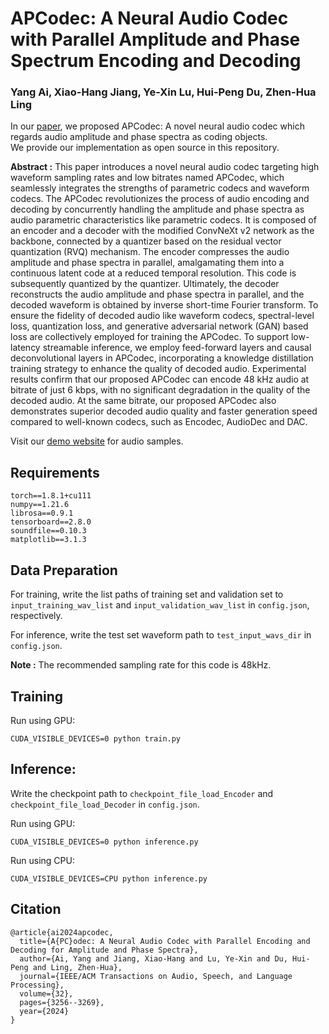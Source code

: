 # APCodec: A Neural Audio Codec with Parallel Amplitude and Phase Spectrum Encoding and Decoding
### Yang Ai, Xiao-Hang Jiang, Ye-Xin Lu, Hui-Peng Du, Zhen-Hua Ling

In our [paper](https://arxiv.org/abs/2402.10533), 
we proposed APCodec: A novel neural audio codec which regards audio amplitude and phase spectra as coding objects.<br/>
We provide our implementation as open source in this repository.

**Abstract :**
This paper introduces a novel neural audio codec targeting high waveform sampling rates and low bitrates named APCodec, which seamlessly integrates the strengths of parametric codecs and waveform codecs. The APCodec revolutionizes the process of audio encoding and decoding by concurrently handling the amplitude and phase spectra as audio parametric characteristics like parametric codecs. It is composed of an encoder and a decoder with the modified ConvNeXt v2 network as the backbone, connected by a quantizer based on the residual vector quantization (RVQ) mechanism. The encoder compresses the audio amplitude and phase spectra in parallel, amalgamating them into a continuous latent code at a reduced temporal resolution. This code is subsequently quantized by the quantizer. Ultimately, the decoder reconstructs the audio amplitude and phase spectra in parallel, and the decoded waveform is obtained by inverse short-time Fourier transform. To ensure the fidelity of decoded audio like waveform codecs, spectral-level loss, quantization loss, and generative adversarial network (GAN) based loss are collectively employed for training the APCodec. To support low-latency streamable inference, we employ feed-forward layers and causal deconvolutional layers in APCodec, incorporating a knowledge distillation training strategy to enhance the quality of decoded audio. Experimental results confirm that our proposed APCodec can encode 48 kHz audio at bitrate of just 6 kbps, with no significant degradation in the quality of the decoded audio. At the same bitrate, our proposed APCodec also demonstrates superior decoded audio quality and faster generation speed compared to well-known codecs, such as Encodec, AudioDec and DAC.

Visit our [demo website](https://yangai520.github.io/APCodec/) for audio samples.

## Requirements
```
torch==1.8.1+cu111
numpy==1.21.6
librosa==0.9.1
tensorboard==2.8.0
soundfile==0.10.3
matplotlib==3.1.3
```

## Data Preparation
For training, write the list paths of training set and validation set to `input_training_wav_list` and `input_validation_wav_list` in `config.json`, respectively.

For inference, write the test set waveform path to `test_input_wavs_dir` in `config.json`.

**Note :** The recommended sampling rate for this code is 48kHz.

## Training
Run using GPU:
```
CUDA_VISIBLE_DEVICES=0 python train.py
```

## Inference:
Write the checkpoint path to `checkpoint_file_load_Encoder` and `checkpoint_file_load_Decoder` in `config.json`.

Run using GPU:
```
CUDA_VISIBLE_DEVICES=0 python inference.py
```
Run using CPU:
```
CUDA_VISIBLE_DEVICES=CPU python inference.py
```

## Citation
```
@article{ai2024apcodec,
  title={A{PC}odec: A Neural Audio Codec with Parallel Encoding and Decoding for Amplitude and Phase Spectra},
  author={Ai, Yang and Jiang, Xiao-Hang and Lu, Ye-Xin and Du, Hui-Peng and Ling, Zhen-Hua},
  journal={IEEE/ACM Transactions on Audio, Speech, and Language Processing},
  volume={32},
  pages={3256--3269},
  year={2024}
}
```
